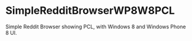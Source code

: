 SimpleRedditBrowserWP8W8PCL
===========================

Simple Reddit Browser showing PCL, with Windows 8 and Windows Phone 8 UI.
